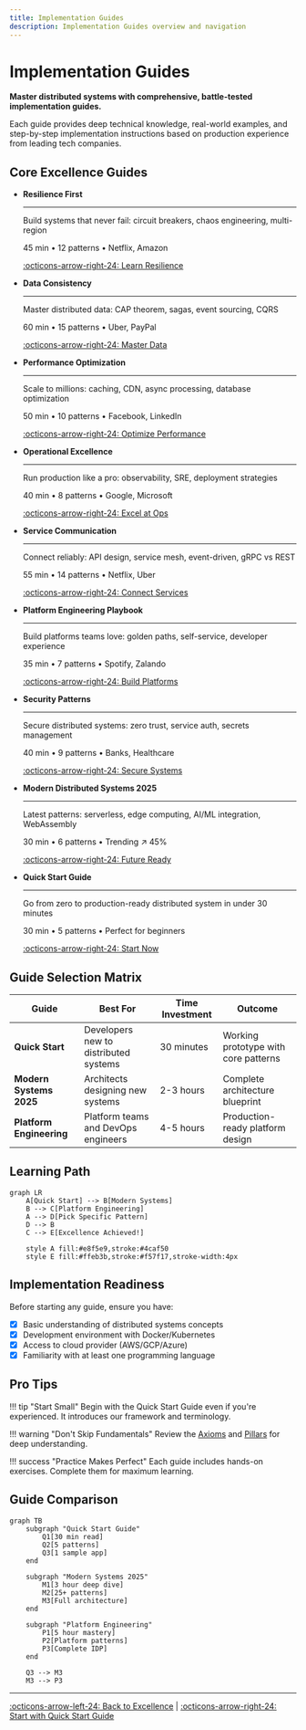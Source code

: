 ```yaml
---
title: Implementation Guides
description: Implementation Guides overview and navigation
---
```


# Implementation Guides

**Master distributed systems with comprehensive, battle-tested implementation guides.**

<div class="guide-intro">
    <p class="lead">Each guide provides deep technical knowledge, real-world examples, and step-by-step implementation instructions based on production experience from leading tech companies.</p>
</div>

## Core Excellence Guides

<div class="grid cards" markdown>

-   **Resilience First**

    ---
    
    Build systems that never fail: circuit breakers, chaos engineering, multi-region
    
    45 min • 12 patterns • Netflix, Amazon
    
    [:octicons-arrow-right-24: Learn Resilience](./resilience-first.md)

-   **Data Consistency**

    ---
    
    Master distributed data: CAP theorem, sagas, event sourcing, CQRS
    
    60 min • 15 patterns • Uber, PayPal
    
    [:octicons-arrow-right-24: Master Data](./data-consistency.md)

-   **Performance Optimization**

    ---
    
    Scale to millions: caching, CDN, async processing, database optimization
    
    50 min • 10 patterns • Facebook, LinkedIn
    
    [:octicons-arrow-right-24: Optimize Performance](./performance-optimization.md)

-   **Operational Excellence**

    ---
    
    Run production like a pro: observability, SRE, deployment strategies
    
    40 min • 8 patterns • Google, Microsoft
    
    [:octicons-arrow-right-24: Excel at Ops](./operational-excellence.md)

-   **Service Communication**

    ---
    
    Connect reliably: API design, service mesh, event-driven, gRPC vs REST
    
    55 min • 14 patterns • Netflix, Uber
    
    [:octicons-arrow-right-24: Connect Services](./service-communication.md)

-   **Platform Engineering Playbook**

    ---
    
    Build platforms teams love: golden paths, self-service, developer experience
    
    35 min • 7 patterns • Spotify, Zalando
    
    [:octicons-arrow-right-24: Build Platforms](./platform-engineering-playbook.md)

-   **Security Patterns**

    ---
    
    Secure distributed systems: zero trust, service auth, secrets management
    
    40 min • 9 patterns • Banks, Healthcare
    
    [:octicons-arrow-right-24: Secure Systems](./security-patterns.md)

-   **Modern Distributed Systems 2025**

    ---
    
    Latest patterns: serverless, edge computing, AI/ML integration, WebAssembly
    
    30 min • 6 patterns • Trending ↗️ 45%
    
    [:octicons-arrow-right-24: Future Ready](./modern-distributed-systems-2025.md)

-   **Quick Start Guide**

    ---
    
    Go from zero to production-ready distributed system in under 30 minutes
    
    30 min • 5 patterns • Perfect for beginners
    
    [:octicons-arrow-right-24: Start Now](./quick-start-guide.md)

</div>

## Guide Selection Matrix

| Guide | Best For | Time Investment | Outcome |
|-------|----------|-----------------|---------|
| **Quick Start** | Developers new to distributed systems | 30 minutes | Working prototype with core patterns |
| **Modern Systems 2025** | Architects designing new systems | 2-3 hours | Complete architecture blueprint |
| **Platform Engineering** | Platform teams and DevOps engineers | 4-5 hours | Production-ready platform design |

## Learning Path

```mermaid
graph LR
    A[Quick Start] --> B[Modern Systems]
    B --> C[Platform Engineering]
    A --> D[Pick Specific Pattern]
    D --> B
    C --> E[Excellence Achieved!]
    
    style A fill:#e8f5e9,stroke:#4caf50
    style E fill:#ffeb3b,stroke:#f57f17,stroke-width:4px
```

## Implementation Readiness

Before starting any guide, ensure you have:

- [x] Basic understanding of distributed systems concepts
- [x] Development environment with Docker/Kubernetes
- [x] Access to cloud provider (AWS/GCP/Azure)
- [x] Familiarity with at least one programming language

## Pro Tips

!!! tip "Start Small"
    Begin with the Quick Start Guide even if you're experienced. It introduces our framework and terminology.

!!! warning "Don't Skip Fundamentals"
    Review the [Axioms](../core-principles/laws.md/) and [Pillars](../core-principles/pillars.md/) for deep understanding.

!!! success "Practice Makes Perfect"
    Each guide includes hands-on exercises. Complete them for maximum learning.

## Guide Comparison

```mermaid
graph TB
    subgraph "Quick Start Guide"
        Q1[30 min read]
        Q2[5 patterns]
        Q3[1 sample app]
    end
    
    subgraph "Modern Systems 2025"
        M1[3 hour deep dive]
        M2[25+ patterns]
        M3[Full architecture]
    end
    
    subgraph "Platform Engineering"
        P1[5 hour mastery]
        P2[Platform patterns]
        P3[Complete IDP]
    end
    
    Q3 --> M3
    M3 --> P3
```

---

[:octicons-arrow-left-24: Back to Excellence](../) | [:octicons-arrow-right-24: Start with Quick Start Guide](./quick-start-guide.md)